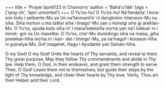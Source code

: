 +++
title = 'Prayer bpn6123 in Chamorro'
author = 'Bahá'u'lláh'
tags = ['lang-ch', 'bpn-unsorted']
+++
O Yu’os-hu! O Yu’os-hu! Na’fandaña’ i kora- son todu i setbente-Mu ya Un na’fanmanli’e’ ni dangkolon intension-Mu nu siha. Siña mohon u ma tattiyi siha i tinago’-Mu yan u konsigi siha gi areklao-Mu. O Yu’os, ayuda todu siha ni’ i mana’kekesiña mo’na yan na’i lokkue’ ni i minet- got na Un masetbe. O Yu’os, cha’-Mu dumidingu siha na maisa, giha pinekkat-ñiha mo’na ni i kan- det i tiningo’-Mu, ya na’magof i korason-ñiha ni guinaiya-Mu. Gof magahet, Hagu i Ayudante yan Sainan-ñiha.

O my God! O my God! Unite the hearts of Thy servants, and reveal to them Thy great purpose. May they follow Thy commandments and abide in Thy law. Help them, O God, in their endeavor, and grant them strength to serve Thee. O God! Leave them not to themselves, but guide their steps by the light of Thy knowledge, and cheer their hearts by Thy love. Verily, Thou art their Helper and their Lord.

